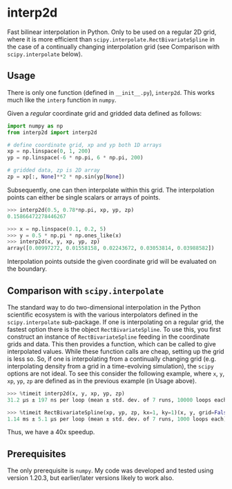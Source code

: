 # interp2d

Fast bilinear interpolation in Python. Only to be used on a regular 2D grid, where it is more efficient than `scipy.interpolate.RectBivariateSpline` in the case of a continually changing interpolation grid (see Comparison with `scipy.interpolate` below).

## Usage

There is only one function (defined in `__init__.py`), `interp2d`. This works much like the `interp` function in `numpy`.

Given a *regular* coordinate grid and gridded data defined as follows:
```python
import numpy as np
from interp2d import interp2d

# define coordinate grid, xp and yp both 1D arrays
xp = np.linspace(0, 1, 200)
yp = np.linspace(-6 * np.pi, 6 * np.pi, 200)

# gridded data, zp is 2D array
zp = xp[:, None]**2 * np.sin(yp[None])
```
Subsequently, one can then interpolate within this grid. The interpolation points can either be single scalars or arrays of points.
```python
>>> interp2d(0.5, 0.78*np.pi, xp, yp, zp)
0.15866472278446267

>>> x = np.linspace(0.1, 0.2, 5)
>>> y = 0.5 * np.pi * np.ones_like(x)
>>> interp2d(x, y, xp, yp, zp)
array([0.00997272, 0.01558158, 0.02243672, 0.03053814, 0.03988582])
```
Interpolation points outside the given coordinate grid will be evaluated on the boundary.

## Comparison with `scipy.interpolate`

The standard way to do two-dimensional interpolation in the Python scientific ecosystem is with the various interpolators defined in the `scipy.interpolate` sub-package. If one is interpolating on a regular grid, the fastest option there is the object `RectBivariateSpline`. To use this, you first construct an instance of `RectBivariateSpline` feeding in the coordinate grids and data. This then provides a function, which can be called to give interpolated values. While these function calls are cheap, setting up the grid is less so. So, if one is interpolating from a continually changing grid (e.g. interpolating density from a grid in a time-evolving simulation), the `scipy` options are not ideal. To see this consider the following example, where `x`, `y`, `xp`, `yp`, `zp` are defined as in the previous example (in Usage above).
```python
>>> %timeit interp2d(x, y, xp, yp, zp)
31.2 µs ± 197 ns per loop (mean ± std. dev. of 7 runs, 10000 loops each)

>>> %timeit RectBivariateSpline(xp, yp, zp, kx=1, ky=1)(x, y, grid=False)
1.14 ms ± 5.1 µs per loop (mean ± std. dev. of 7 runs, 1000 loops each)
```
Thus, we have a 40x speedup.

## Prerequisites

The only prerequisite is `numpy`. My code was developed and tested using version 1.20.3, but earlier/later versions likely to work also.
